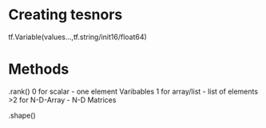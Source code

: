 # Creating tesnors
  tf.Variable(values...,tf.string/init16/float64)

# Methods
  .rank() 
    0 for scalar - one element Varibables
    1 for array/list - list of elements
    >2 for N-D-Array - N-D Matrices
  
  .shape()

